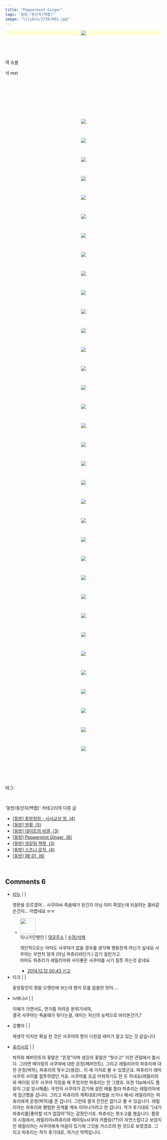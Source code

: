 ```yaml
---
title: "Peppermint Ginger"
tags: "동방／동인지(백합)"
image: "lilybin/2739/001.jpg"
---
```

<div class="article">
<div class="area_view">
<div class="tt_article_useless_p_margin"><p style="text-align: center;"><span class="imageblock" style="display: inline-block; width: 100%; color: rgb(185, 185, 187); text-align: center; background-color: rgb(253, 254, 214); height: auto; max-width: 100%;"><img src="{{ site.nasurl }}/lilybin/2739/001.jpg"/></span></p><p><br/></p><p><br/></p><p>역 슈블</p><p>식 mst</p><p><br/></p><p><br/></p><p><br/></p><p><br/></p><p style="text-align: center; clear: none; float: none;"><span class="imageblock" style="display: inline-block; width: 100%; height: auto; max-width: 100%;"><img src="{{ site.nasurl }}/lilybin/2739/002.png"/></span></p><p><br/></p><p style="text-align: center; clear: none; float: none;"><span class="imageblock" style="display: inline-block; width: 100%; height: auto; max-width: 100%;"><img src="{{ site.nasurl }}/lilybin/2739/003.jpg"/></span></p><p><br/></p><p style="text-align: center; clear: none; float: none;"><span class="imageblock" style="display: inline-block; width: 100%; height: auto; max-width: 100%;"><img src="{{ site.nasurl }}/lilybin/2739/004.jpg"/></span></p><p><br/></p><p style="text-align: center; clear: none; float: none;"><span class="imageblock" style="display: inline-block; width: 100%; height: auto; max-width: 100%;"><img src="{{ site.nasurl }}/lilybin/2739/005.jpg"/></span></p><p><br/></p><p style="text-align: center; clear: none; float: none;"><span class="imageblock" style="display: inline-block; width: 100%; height: auto; max-width: 100%;"><img src="{{ site.nasurl }}/lilybin/2739/006.jpg"/></span></p><p><br/></p><p style="text-align: center; clear: none; float: none;"><span class="imageblock" style="display: inline-block; width: 100%; height: auto; max-width: 100%;"><img src="{{ site.nasurl }}/lilybin/2739/007.jpg"/></span></p><p><br/></p><p style="text-align: center; clear: none; float: none;"><span class="imageblock" style="display: inline-block; width: 100%; height: auto; max-width: 100%;"><img src="{{ site.nasurl }}/lilybin/2739/008.jpg"/></span></p><p><br/></p><p style="text-align: center; clear: none; float: none;"><span class="imageblock" style="display: inline-block; width: 100%; height: auto; max-width: 100%;"><img src="{{ site.nasurl }}/lilybin/2739/009.jpg"/></span></p><p><br/></p><p style="text-align: center; clear: none; float: none;"><span class="imageblock" style="display: inline-block; width: 100%; height: auto; max-width: 100%;"><img src="{{ site.nasurl }}/lilybin/2739/010.jpg"/></span></p><p><br/></p><p style="text-align: center; clear: none; float: none;"><span class="imageblock" style="display: inline-block; width: 100%; height: auto; max-width: 100%;"><img src="{{ site.nasurl }}/lilybin/2739/011.jpg"/></span></p><p><br/></p><p style="text-align: center; clear: none; float: none;"><span class="imageblock" style="display: inline-block; width: 100%; height: auto; max-width: 100%;"><img src="{{ site.nasurl }}/lilybin/2739/012.jpg"/></span></p><p><br/></p><p style="text-align: center; clear: none; float: none;"><span class="imageblock" style="display: inline-block; width: 100%; height: auto; max-width: 100%;"><img src="{{ site.nasurl }}/lilybin/2739/013.jpg"/></span></p><p><br/></p><p style="text-align: center; clear: none; float: none;"><span class="imageblock" style="display: inline-block; width: 100%; height: auto; max-width: 100%;"><img src="{{ site.nasurl }}/lilybin/2739/014.jpg"/></span></p><p><br/></p><p style="text-align: center; clear: none; float: none;"><span class="imageblock" style="display: inline-block; width: 100%; height: auto; max-width: 100%;"><img src="{{ site.nasurl }}/lilybin/2739/015.jpg"/></span></p><p><br/></p><p style="text-align: center; clear: none; float: none;"><span class="imageblock" style="display: inline-block; width: 100%; height: auto; max-width: 100%;"><img src="{{ site.nasurl }}/lilybin/2739/016.jpg"/></span></p><p><br/></p><p style="text-align: center; clear: none; float: none;"><span class="imageblock" style="display: inline-block; width: 100%; height: auto; max-width: 100%;"><img src="{{ site.nasurl }}/lilybin/2739/017.jpg"/></span></p><p><br/></p><p style="text-align: center; clear: none; float: none;"><span class="imageblock" style="display: inline-block; width: 100%; height: auto; max-width: 100%;"><img src="{{ site.nasurl }}/lilybin/2739/018.jpg"/></span></p><p><br/></p><p style="text-align: center; clear: none; float: none;"><span class="imageblock" style="display: inline-block; width: 100%; height: auto; max-width: 100%;"><img src="{{ site.nasurl }}/lilybin/2739/019.jpg"/></span></p><p><br/></p><p style="text-align: center; clear: none; float: none;"><span class="imageblock" style="display: inline-block; width: 100%; height: auto; max-width: 100%;"><img src="{{ site.nasurl }}/lilybin/2739/020.jpg"/></span></p><p><br/></p><p style="text-align: center; clear: none; float: none;"><span class="imageblock" style="display: inline-block; width: 100%; height: auto; max-width: 100%;"><img src="{{ site.nasurl }}/lilybin/2739/021.jpg"/></span></p><p><br/></p><p style="text-align: center; clear: none; float: none;"><span class="imageblock" style="display: inline-block; width: 100%; height: auto; max-width: 100%;"><img src="{{ site.nasurl }}/lilybin/2739/022.jpg"/></span></p><p><br/></p><p style="text-align: center; clear: none; float: none;"><span class="imageblock" style="display: inline-block; width: 100%; height: auto; max-width: 100%;"><img src="{{ site.nasurl }}/lilybin/2739/023.jpg"/></span></p><p><br/></p><p style="text-align: center; clear: none; float: none;"><span class="imageblock" style="display: inline-block; width: 100%; height: auto; max-width: 100%;"><img src="{{ site.nasurl }}/lilybin/2739/024.jpg"/></span></p><p><br/></p><p style="text-align: center; clear: none; float: none;"><span class="imageblock" style="display: inline-block; width: 100%; height: auto; max-width: 100%;"><img src="{{ site.nasurl }}/lilybin/2739/025.jpg"/></span></p><p><br/></p><p style="text-align: center; clear: none; float: none;"><span class="imageblock" style="display: inline-block; width: 100%; height: auto; max-width: 100%;"><img src="{{ site.nasurl }}/lilybin/2739/026.jpg"/></span></p><p><br/></p><p style="text-align: center; clear: none; float: none;"><span class="imageblock" style="display: inline-block; width: 100%; height: auto; max-width: 100%;"><img src="{{ site.nasurl }}/lilybin/2739/027.jpg"/></span></p><p><br/></p><p style="text-align: center; clear: none; float: none;"><span class="imageblock" style="display: inline-block; width: 100%; height: auto; max-width: 100%;"><img src="{{ site.nasurl }}/lilybin/2739/028.jpg"/></span></p><p><br/></p><p style="text-align: center; clear: none; float: none;"><span class="imageblock" style="display: inline-block; width: 100%; height: auto; max-width: 100%;"><img src="{{ site.nasurl }}/lilybin/2739/029.jpg"/></span></p><p><br/></p><p style="text-align: center; clear: none; float: none;"><span class="imageblock" style="display: inline-block; width: 100%; height: auto; max-width: 100%;"><img src="{{ site.nasurl }}/lilybin/2739/030.jpg"/></span></p><p><br/></p><p style="text-align: center; clear: none; float: none;"><span class="imageblock" style="display: inline-block; width: 100%; height: auto; max-width: 100%;"><img src="{{ site.nasurl }}/lilybin/2739/031.jpg"/></span></p><p><br/></p><p style="text-align: center; clear: none; float: none;"><span class="imageblock" style="display: inline-block; width: 100%; height: auto; max-width: 100%;"><img src="{{ site.nasurl }}/lilybin/2739/032.jpg"/></span></p><p><br/></p><p style="text-align: center; clear: none; float: none;"><span class="imageblock" style="display: inline-block; width: 100%; height: auto; max-width: 100%;"><img src="{{ site.nasurl }}/lilybin/2739/033.jpg"/></span></p><p><br/></p><p style="text-align: center; clear: none; float: none;"><span class="imageblock" style="display: inline-block; width: 100%; height: auto; max-width: 100%;"><img src="{{ site.nasurl }}/lilybin/2739/034.jpg"/></span></p><p><br/></p><p style="text-align: center; clear: none; float: none;"><span class="imageblock" style="display: inline-block; width: 100%; height: auto; max-width: 100%;"><img src="{{ site.nasurl }}/lilybin/2739/035.jpg"/></span></p><p><br/></p><p><br/></p>
</div>
</div></div><br/>
<div class="tagTrail">
<p>태그: </p>
<ul>
</ul>
</div><br/>
<div class="another">
<p>'동방/동인지(백합)' 카테고리의 다른 글</p>
<ul>
<li><a href="/2014-12-18-lilybin_2768">
[동방] 동방청첩 - 사사교상 청  (4)
</a></li>
<li><a href="/2014-12-13-lilybin_2745">
[동방] 방황  (5)
</a></li>
<li><a href="/2014-12-13-lilybin_2744">
[동방] 데이트의 비결  (3)
</a></li>
<li><a href="/2014-12-11-lilybin_2739">
[동방] Peppermint Ginger  (6)
</a></li>
<li><a href="/2014-12-11-lilybin_2738">
[동방] 엇갈림 잭팟  (3)
</a></li>
<li><a href="/2014-12-11-lilybin_2737">
[동방] 스즈나 로직  (4)
</a></li>
<li><a href="/2014-11-19-lilybin_2670">
[동방] RE:01  (6)
</a></li>
</ul>
</div><br/>
<div class="comment">
<h2 class="bold">Comments <span id="commentCount2739">6</span></h2>
<div style="clear:both;">
<div id="entry2739Comment" style="display:block">
<ul class="list_reply media-list">
<li class="rp_general media" id="comment12657156">
<div class="post-comment">
<div class="media-body">
<span>
<i class="fa fa-user"></i> <a href="http://" onclick="return openLinkInNewWindow(this)">리누</a> |
                                |
                               
</span>
<p>영문을 모르겠어... 사쿠야씨 죽을때가 된건지 아님 이미 죽었는데 되살려논 좀비같은건지... 어렵네요 ㅠㅠ</p>
<ul class="nav navbar-nav post-nav">
</ul>
</div>
</div>
<div class="parrent">
<ul class="media-list">
<li class="post-comment reply rp_general" id="comment12657269">
<a class="pull-left comment-img" href="#">
<img alt="" class="media-object" height="50" src="//i1.daumcdn.net/thumb/C100x100/?fname=https://t1.daumcdn.net/tistory_admin/blog/admin/profile_default_04.png" width="50"/>
</a>
<div class="media-body">
<span>
<i class="fa fa-user"></i>지나가던행인 |
																			 <a class="link_edit" href="/2739#comment12657269">댓글주소</a> |
																			 <a class="link_edit" href="#" onclick="deleteComment(12657269); return false;">수정/삭제</a>
</span>
<p>개인적으로는 아마도 사쿠야가 없을 경우를 생각해 행동한게 아닌가 싶네요 사쿠야는 우연치 않게 (아님 파츄리라던가.) 감기 걸린거고.<br/>
아마도 파츄리가 레밀리아와 사이좋은 사쿠야를 시기 질투 하는것 같네요</p>
<ul class="nav navbar-nav post-nav">
<li><a href="#"><i class="fa fa-clock-o"></i> 2014.12.12 00:43 </a><a href="/toolbar/popup/abuseReport/?entryId=2739&amp;commentId=12657269" onclick="window.open(this.href, 'tistoryThisBlogPopup', 'width=550, height=510, toolbar=no, menubar=no, status=no, scrollbars=no'); return false;">신고</a></li>
</ul>
</div>
</li>
</ul>
</div>
</li>
<li class="rp_general media" id="comment12657558">
<div class="post-comment">
<div class="media-body">
<span>
<i class="fa fa-user"></i>타크 |
                                |
                               
</span>
<p>동방동인지 정말 오랫만에 보는데 왠지 모를 씁쓸한 맛이....</p>
<ul class="nav navbar-nav post-nav">
</ul>
</div>
</div>
</li>
<li class="rp_general media" id="comment12662126">
<div class="post-comment">
<div class="media-body">
<span>
<i class="fa fa-user"></i>lv애니vl |
                                |
                               
</span>
<p> 이해가 가면서도, 먼가좀 어려운 분위기네여,<br/>
결국 사쿠야는 죽을떄가 됫다는걸, 레미는 자신의 능력으로 바라본건가,?</p>
<ul class="nav navbar-nav post-nav">
</ul>
</div>
</div>
</li>
<li class="rp_general media" id="comment12700804">
<div class="post-comment">
<div class="media-body">
<span>
<i class="fa fa-user"></i>강뿡마 |
                                |
                               
</span>
<p>제생각 이지만 확실 한 것은 사쿠야의 명이 다한걸 레미가 알고 있는 것 같습니다 </p>
<ul class="nav navbar-nav post-nav">
</ul>
</div>
</div>
</li>
<li class="rp_general media" id="comment12786502">
<div class="post-comment">
<div class="media-body">
<span>
<i class="fa fa-user"></i> <a href="http://" onclick="return openLinkInNewWindow(this)">유리시로</a> |
                                |
                               
</span>
<p>박하와 페퍼민트의 꽃말은 "온정"이며 생강의 꽃말은 "헛수고" 이런 관점에서 봅시다. 그러면 메이링의 사쿠야에 대한 온정(페퍼민트), 그리고 레밀리아의 파츄리에 대한 온정(박하), 파츄리의 헛수고(생강).. 이 세 가지로 볼 수 있겠군요. 파츄리가 레미사쿠의 사이를 질투하였던 거죠. 사쿠야를 조금 미워하기도 한 듯 하네요(레밀리아와 메이링 모두 사쿠야 걱정을 해 주었지만 파츄리는 안 그랬죠. 또한 13p에서도 플랑이 그걸 암시해줌). 우연히 사쿠야가 감기에 걸린 때를 틈타 파츄리는 레밀리아에게 접근했을 겁니다. 그리고 파츄리의 계획대로(마법을 쓰거나 해서) 레밀리아는 파츄리에게 온정(박하)를 준 겁니다. 그런데 결국 진전은 없다고 볼 수 있습니다. 레밀리아는 파츄리와 평범한 관계를 계속 이어나가려고 한 겁니다. 작가 후기대로 "[내가 파츄리를]좋아할 리가 없잖아"하는 감정인거죠. 파츄리는 헛수고를 했습니다. 플랑의 시점에서, 레밀리아x파츄리와 메이링x사쿠야 커플링(??)이 자연스럽다고 보았지만 레밀리아는 사쿠야에게 마음이 있기에 그것을 거스르려 한 것으로 보였겠죠. 그리고 파츄리는 작가 후기대로, 여기선 악역입니다.</p>
<ul class="nav navbar-nav post-nav">
</ul>
</div>
</div>
</li>
</ul>
</div>
</div>
</div><br/>

<br/>
<p id="refer"></p>
<br/>
